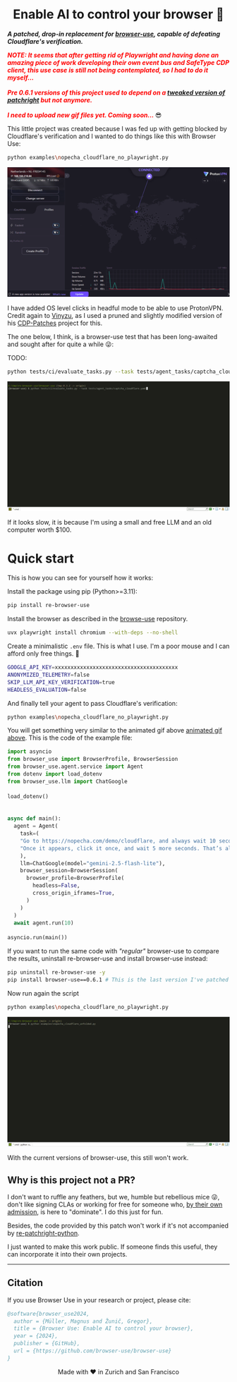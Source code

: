 <h1 align="center">Enable AI to control your browser 🤖</h1>

___A patched, drop-in replacement for [browser-use](https://github.com/browser-use/browser-use), capable of defeating Cloudflare's verification.___

<span style="color: red; font-weight: bold; font-style: italic;">NOTE: It seems that after getting rid of Playwright and having done an amazing piece of work developing their own event bus and SafeType CDP client, this use case is still not being contemplated, so I had to do it myself...<br/><br/>
 Pre 0.6.1 versions of this project used to depend on a [tweaked version of patchright](https://github.com/imamousenotacat/re-patchright) but not anymore.<br/><br/>
 I need to upload new gif files yet. Coming soon... </span> 😎

This little project was created because I was fed up with getting blocked by Cloudflare's verification and I wanted to do things like this with Browser Use:

```bash
python examples\nopecha_cloudflare_no_playwright.py
```

<a id="using-proton-vpn.gif"></a>
![nopecha_cloudflare.py](https://raw.githubusercontent.com/imamousenotacat/re-browser-use/main/images/using-proton-vpn.gif)

I have added OS level clicks in headful mode to be able to use ProtonVPN. Credit again to [Vinyzu](https://github.com/Vinyzu),
as I used a pruned and slightly modified version of his [CDP-Patches](https://github.com/imamousenotacat/re-cdp-patches) project for this. 

The one below, I think, is a browser-use test that has been long-awaited and sought after for quite a while 😜:

TODO:

```bash
python tests/ci/evaluate_tasks.py --task tests/agent_tasks/captcha_cloudflare.yaml
```

![captcha_cloudflare.yaml](https://raw.githubusercontent.com/imamousenotacat/re-browser-use/main/images/captcha_cloudflare.yaml.gif)

If it looks slow, it is because I'm using a small and free LLM and an old computer worth $100. 

# Quick start

This is how you can see for yourself how it works:

Install the package using pip (Python>=3.11):

```bash
pip install re-browser-use
```

Install the browser as described in the [browse-use](https://github.com/browser-use/browser-use) repository.

```bash
uvx playwright install chromium --with-deps --no-shell
```

Create a minimalistic `.env` file. This is what I use. I'm a poor mouse and I can afford only free things. 🙂

```bash
GOOGLE_API_KEY=xxxxxxxxxxxxxxxxxxxxxxxxxxxxxxxxxxxxxxx
ANONYMIZED_TELEMETRY=false
SKIP_LLM_API_KEY_VERIFICATION=true
HEADLESS_EVALUATION=false
```

And finally tell your agent to pass Cloudflare's verification:

```bash
python examples\nopecha_cloudflare_no_playwright.py
```

You will get something very similar to the animated gif above [animated gif above](#using-proton-vpn.gif). This is the code of the example file:

```python
import asyncio
from browser_use import BrowserProfile, BrowserSession
from browser_use.agent.service import Agent
from dotenv import load_dotenv
from browser_use.llm import ChatGoogle

load_dotenv()


async def main():
  agent = Agent(
    task=(
    "Go to https://nopecha.com/demo/cloudflare, and always wait 10 seconds for the verification checkbox to appear."
    "Once it appears, click it once, and wait 5 more seconds. That’s all. Your job is done. Don't check anything. If you get redirected, don’t worry."
    ),
    llm=ChatGoogle(model="gemini-2.5-flash-lite"),
    browser_session=BrowserSession(
      browser_profile=BrowserProfile(
        headless=False,
        cross_origin_iframes=True,
      )
    )
  )
  await agent.run(10)

asyncio.run(main())
```

If you want to run the same code with _"regular"_ browser-use to compare the results, uninstall re-browser-use and install browser-use instead:

```bash
pip uninstall re-browser-use -y
pip install browser-use==0.6.1 # This is the last version I've patched so far
```

Now run again the script

```bash
python examples\nopecha_cloudflare_no_playwright.py
```

![nopecha_cloudflare_unfolded.py KO](https://raw.githubusercontent.com/imamousenotacat/re-browser-use/main/images/nopecha_cloudflare_unfolded.py.KO.gif)

With the current versions of browser-use, this still won't work.

## Why is this project not a PR?

I don't want to ruffle any feathers, but we, humble but rebellious mice 😜, don't like signing CLAs or working for free for someone who, 
[by their own admission](https://browser-use.com/careers), is here to "dominate". I do this just for fun. 

Besides, the code provided by this patch won't work if it's not accompanied by [re-patchright-python](https://github.com/imamousenotacat/re-patchright-python).

I just wanted to make this work public. If someone finds this useful, they can incorporate it into their own projects. 

------

## Citation

If you use Browser Use in your research or project, please cite:

```bibtex
@software{browser_use2024,
  author = {Müller, Magnus and Žunič, Gregor},
  title = {Browser Use: Enable AI to control your browser},
  year = {2024},
  publisher = {GitHub},
  url = {https://github.com/browser-use/browser-use}
}
```

<div align="center">
Made with ❤️ in Zurich and San Francisco
 </div>
